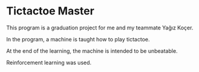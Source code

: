 # Tictactoe Master
  This program is a graduation project for me and my teammate Yağız Koçer.
  
  In the program, a machine is taught how to play tictactoe.
  
  At the end of the learning, the machine is intended to be unbeatable.
  
  Reinforcement learning was used.
